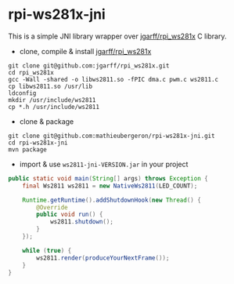 rpi-ws281x-jni
==============

This is a simple JNI library wrapper over
[jgarff/rpi_ws281x](https://github.com/jgarff/rpi_ws281x) C library.

+ clone, compile & install [jgarff/rpi_ws281x](https://github.com/jgarff/rpi_ws281x)

```
git clone git@github.com:jgarff/rpi_ws281x.git
cd rpi_ws281x
gcc -Wall -shared -o libws2811.so -fPIC dma.c pwm.c ws2811.c
cp libws2811.so /usr/lib
ldconfig
mkdir /usr/include/ws2811
cp *.h /usr/include/ws2811
```

+ clone & package

```
git clone git@github.com:mathieubergeron/rpi-ws281x-jni.git
cd rpi-ws281x-jni
mvn package
```

+ import & use `ws2811-jni-VERSION.jar` in your project

```java
public static void main(String[] args) throws Exception {
    final Ws2811 ws2811 = new NativeWs2811(LED_COUNT);

    Runtime.getRuntime().addShutdownHook(new Thread() {
        @Override
        public void run() {
            ws2811.shutdown();
        }
    });

    while (true) {
        ws2811.render(produceYourNextFrame());
    }
}
```